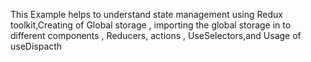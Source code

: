 This Example helps to understand state management using Redux toolkit,Creating of Global storage , importing the global storage in to different components , Reducers, actions , UseSelectors,and Usage of useDispacth